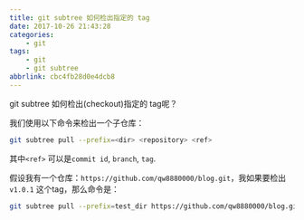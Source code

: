 ```yaml
---
title: git subtree 如何检出指定的 tag
date: 2017-10-26 21:43:28
categories:
    - git
tags:
    - git
    - git subtree
abbrlink: cbc4fb28d0e4dcb8
---
```


git subtree 如何检出(checkout)指定的 tag呢？

我们使用以下命令来检出一个子仓库：
```sh
git subtree pull --prefix=<dir> <repository> <ref>
```

其中`<ref>` 可以是`commit id`, `branch`, `tag`.

假设我有一个仓库：`https://github.com/qw8880000/blog.git`，我如果要检出`v1.0.1` 这个tag，那么命令是：
```sh
git subtree pull --prefix=test_dir https://github.com/qw8880000/blog.git v1.0.1
```

